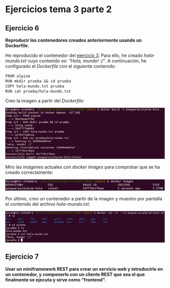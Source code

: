 # Ejercicios tema 3 parte 2

## Ejercicio 6

**Reproducir los contenedores creados anteriormente usando un Dockerfile.**

He reproducido el contenedor del [ejercicio 3](https://github.com/aure-nogueras/EjerciciosCC/blob/main/Tema3/ejercicios_tema3_parte1.md). Para ello, he creado *hola-mundo.txt* cuyo contenido es: *"Hola, mundo! :)"*. A continuación, he configurado el *Dockerfile* con el siguiente contenido:

```
FROM alpine
RUN mkdir prueba && cd prueba
COPY hola-mundo.txt prueba
RUN cat prueba/hola-mundo.txt
```

Creo la imagen a partir del *Dockerfile*:

![Imagen creada a partir del *Dockerfile*](./imgs/dockerfile.png "Imagen creada a partir del *Dockerfile*")

Miro las imágenes actuales con *docker images* para comprobar que se ha creado correctamente:

![Imagen de alpine-hola](./imgs/image-hola.png "Imagen de alpine-hola")

Por último, creo un contenedor a partir de la imagen y muestro por pantalla el contenido del archivo *hola-mundo.txt*:

![Contenedor de alpine-hola](./imgs/alpine-hola.png "Contenedor de alpine-hola")

## Ejercicio 7

**Usar un miniframework REST para crear un servicio web y introducirlo en un contenedor, y componerlo con un cliente REST que sea el que finalmente se ejecuta y sirve como “frontend”.**




